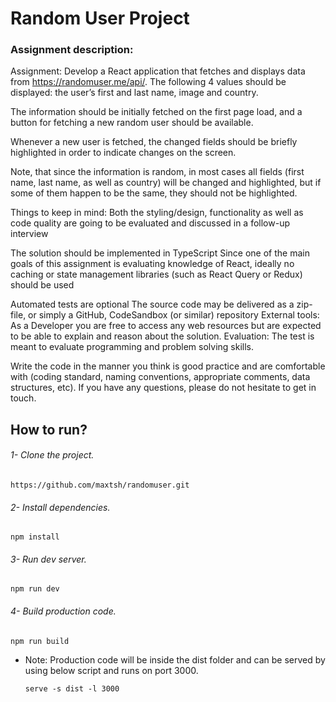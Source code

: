 # Random User Project

### Assignment description:

Assignment: Develop a React application that fetches and displays data from https://randomuser.me/api/.
The following 4 values should be displayed: the user’s first and last name, image and country.

The information should be initially fetched on the first page load, and a button for fetching a new random user should be available.

Whenever a new user is fetched, the changed fields should be briefly highlighted in order to indicate changes on the screen.

Note, that since the information is random, in most cases all fields (first name, last name, as well as country) will be changed and highlighted, but if some of them happen to be the same, they should not be highlighted.

Things to keep in mind: Both the styling/design, functionality as well as code quality are going to be evaluated and discussed in a follow-up interview

The solution should be implemented in TypeScript Since one of the main goals of this assignment is evaluating knowledge of React, ideally no caching or state management libraries (such as React Query or Redux) should be used

Automated tests are optional The source code may be delivered as a zip-file, or simply a GitHub, CodeSandbox (or similar) repository External tools: As a Developer you are free to access any web resources but are expected to be able to explain and reason about the solution. Evaluation: The test is meant to evaluate programming and problem solving skills.

Write the code in the manner you think is good practice and are comfortable with (coding standard, naming conventions, appropriate comments, data structures, etc). If you have any questions, please do not hesitate to get in touch.

## How to run?

###### 1- Clone the project.

`https://github.com/maxtsh/randomuser.git`

###### 2- Install dependencies.

`npm install`

###### 3- Run dev server.

`npm run dev`

###### 4- Build production code.

`npm run build`

- Note:
  Production code will be inside the dist folder and can be served by using below script and runs on port 3000.

  `serve -s dist -l 3000`
